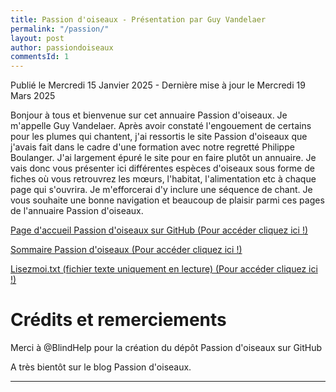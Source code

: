 ```yaml
---
title: Passion d'oiseaux - Présentation par Guy Vandelaer
permalink: "/passion/"
layout: post
author: passiondoiseaux
commentsId: 1
---
```


<footer>Publié le Mercredi 15 Janvier 2025 - Dernière mise à jour le Mercredi 19 Mars 2025</footer>

Bonjour à tous et bienvenue sur cet annuaire Passion d'oiseaux. Je m'appelle Guy Vandelaer. Après avoir constaté l'engouement de certains pour les plumes qui chantent, j'ai ressortis le site Passion d'oiseaux que j'avais fait dans le cadre d'une formation avec notre regretté Philippe Boulanger. J'ai largement épuré le site pour en faire plutôt un annuaire. Je vais donc vous présenter ici différentes espèces d'oiseaux sous forme de fiches où vous retrouvrez les mœurs, l'habitat, l'alimentation etc à chaque page qui s'ouvrira. Je m'efforcerai d'y inclure une séquence de chant. Je vous souhaite une bonne navigation et beaucoup de plaisir parmi ces pages de l'annuaire Passion d'oiseaux.    

[Page d'accueil Passion d'oiseaux sur GitHub (Pour accéder cliquez ici !)](https://blindhelp.github.io/passiondoiseaux/)

[Sommaire Passion d'oiseaux (Pour accéder cliquez ici !)](https://blindhelp.github.io/passiondoiseaux/passion-oiseaux/index.html)

[Lisezmoi.txt (fichier texte uniquement en lecture) (Pour accéder cliquez ici !)](https://blindhelp.github.io/passiondoiseaux/Lisezmoi.txt)

# Crédits et remerciements

Merci à @BlindHelp pour la création du dépôt Passion d'oiseaux sur GitHub    

A très bientôt sur le blog Passion d'oiseaux.    

---
